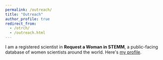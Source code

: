 ```yaml
---
permalink: /outreach/
title: "Outreach"
author_profile: true
redirect_from: 
  - /otrch/
  - /outreach.html
---
```



I am a registered scientist in **Request a Woman in STEMM**, a public-facing database of women scientists around the world.
Here's [my profile](https://request500womenscientists.org/profile/14098).


